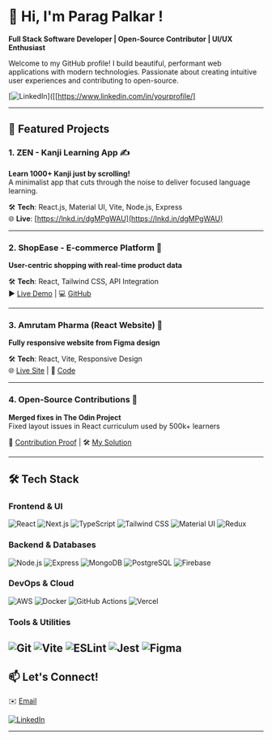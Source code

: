 # 👋 Hi, I'm Parag Palkar ! 

**Full Stack Software Developer | Open-Source Contributor | UI/UX Enthusiast**

Welcome to my GitHub profile! I build beautiful, performant web applications with modern technologies. Passionate about creating intuitive user experiences and contributing to open-source.

[![LinkedIn](https://img.shields.io/badge/LinkedIn-0077B5?style=for-the-badge&logo=linkedin&logoColor=white)]([[https://www.linkedin.com/in/yourprofile/]

---

## 🚀 Featured Projects

### 1. **ZEN - Kanji Learning App** ✍️  
**Learn 1000+ Kanji just by scrolling!**  
A minimalist app that cuts through the noise to deliver focused language learning.  

🛠 **Tech**: React.js, Material UI, Vite, Node.js, Express  
🌐 **Live**: [https://lnkd.in/dgMPgWAU](https://lnkd.in/dgMPgWAU)  

---

### 2. **ShopEase - E-commerce Platform** 🛒  
**User-centric shopping with real-time product data**  

🛠 **Tech**: React, Tailwind CSS, API Integration  
▶️ [Live Demo](https://lnkd.in/dZGtXCkn) | 💻 [GitHub](https://lnkd.in/de8nhX-K)  

---

### 3. **Amrutam Pharma (React Website)** 💊  
**Fully responsive website from Figma design**  

🛠 **Tech**: React, Vite, Responsive Design  
🌐 [Live Site](https://lnkd.in/dcPZTyMQ) | 📂 [Code](https://lnkd.in/dQ84rdme)  

---

### 4. **Open-Source Contributions** 🤝  
**Merged fixes in The Odin Project**  
Fixed layout issues in React curriculum used by 500k+ learners  

🔗 [Contribution Proof](https://lnkd.in/g-VCyUrR) | 🛠 [My Solution](https://lnkd.in/dK9gGmFJ)  

---

## 🛠 Tech Stack

### **Frontend & UI**
![React](https://img.shields.io/badge/-React-61DAFB?logo=react&logoColor=black&style=for-the-badge)
![Next.js](https://img.shields.io/badge/-Next.js-000000?logo=next.js&style=for-the-badge)
![TypeScript](https://img.shields.io/badge/-TypeScript-3178C6?logo=typescript&logoColor=white&style=for-the-badge)
![Tailwind CSS](https://img.shields.io/badge/-Tailwind_CSS-38B2AC?logo=tailwind-css&logoColor=white&style=for-the-badge)
![Material UI](https://img.shields.io/badge/-MUI-007FFF?logo=mui&logoColor=white&style=for-the-badge)
![Redux](https://img.shields.io/badge/-Redux-764ABC?logo=redux&logoColor=white&style=for-the-badge)

### **Backend & Databases**
![Node.js](https://img.shields.io/badge/-Node.js-339933?logo=node.js&logoColor=white&style=for-the-badge)
![Express](https://img.shields.io/badge/-Express-000000?logo=express&logoColor=white&style=for-the-badge)
![MongoDB](https://img.shields.io/badge/-MongoDB-47A248?logo=mongodb&logoColor=white&style=for-the-badge)
![PostgreSQL](https://img.shields.io/badge/-PostgreSQL-4169E1?logo=postgresql&logoColor=white&style=for-the-badge)
![Firebase](https://img.shields.io/badge/-Firebase-FFCA28?logo=firebase&logoColor=black&style=for-the-badge)

### **DevOps & Cloud**
![AWS](https://img.shields.io/badge/-AWS-232F3E?logo=amazon-aws&logoColor=white&style=for-the-badge)
![Docker](https://img.shields.io/badge/-Docker-2496ED?logo=docker&logoColor=white&style=for-the-badge)
![GitHub Actions](https://img.shields.io/badge/-GitHub_Actions-2088FF?logo=github-actions&logoColor=white&style=for-the-badge)
![Vercel](https://img.shields.io/badge/-Vercel-000000?logo=vercel&logoColor=white&style=for-the-badge)

### **Tools & Utilities**
![Git](https://img.shields.io/badge/-Git-F05032?logo=git&logoColor=white&style=for-the-badge)
![Vite](https://img.shields.io/badge/-Vite-646CFF?logo=vite&logoColor=white&style=for-the-badge)
![ESLint](https://img.shields.io/badge/-ESLint-4B32C3?logo=eslint&logoColor=white&style=for-the-badge)
![Jest](https://img.shields.io/badge/-Jest-C21325?logo=jest&logoColor=white&style=for-the-badge)
![Figma](https://img.shields.io/badge/-Figma-F24E1E?logo=figma&logoColor=white&style=for-the-badge)
---

## 📫 Let's Connect!  
✉️ [Email](mailto:paragpalkar97@gmail.com)

[![LinkedIn](https://img.shields.io/badge/LinkedIn-0077B5?style=for-the-badge&logo=linkedin&logoColor=white)]([https://www.linkedin.com/in/yourprofile/](https://www.linkedin.com/in/parag-palkar-453675193/))


---
